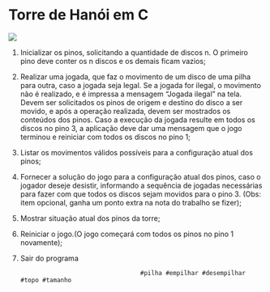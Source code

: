 ﻿<h1>Torre de Hanói em C</h1>

<img src="http://www.rodoval.com/heureka/hanoi/hanoi1.png"/>


1. Inicializar os pinos, solicitando a quantidade de discos n. O primeiro pino deve conter os n discos e os
demais ficam vazios;



2. Realizar uma jogada, que faz o movimento de um disco de uma pilha para outra, caso a jogada seja
legal. Se a jogada for ilegal, o movimento não é realizado, e é impressa a mensagem “Jogada ilegal”
na tela. Devem ser solicitados os pinos de origem e destino do disco a ser movido, e após a operação
realizada, devem ser mostrados os conteúdos dos pinos. Caso a execução da jogada resulte em todos
os discos no pino 3, a aplicação deve dar uma mensagem que o jogo terminou e reiniciar com todos os
discos no pino 1;



3. Listar os movimentos válidos possíveis para a configuração atual dos pinos;



4. Fornecer a solução do jogo para a configuração atual dos pinos, caso o jogador deseje desistir,
informando a sequência de jogadas necessárias para fazer com que todos os discos sejam movidos
para o pino 3. (Obs: item opcional, ganha um ponto extra na nota do trabalho se fizer);



5. Mostrar situação atual dos pinos da torre;

6. Reiniciar o jogo.(O jogo começará com todos os pinos no pino 1 novamente);

7. Sair do programa

                                        #pilha #empilhar #desempilhar #topo #tamanho 

